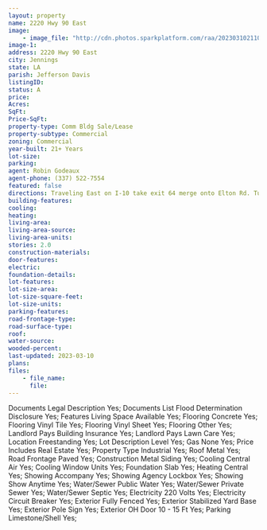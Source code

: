 ```yaml
---
layout: property
name: 2220 Hwy 90 East 
image:
    - image_file: "http://cdn.photos.sparkplatform.com/raa/20230310211054552332000000.jpg"
image-1:
address: 2220 Hwy 90 East 
city: Jennings
state: LA
parish: Jefferson Davis
listingID: 
status: A
price: 
Acres: 
SqFt: 
Price-SqFt: 
property-type: Comm Bldg Sale/Lease
property-subtype: Commercial
zoning: Commercial
year-built: 21+ Years
lot-size: 
parking: 
agent: Robin Godeaux
agent-phone: (337) 522-7554
featured: false
directions: Traveling East on I-10 take exit 64 merge onto Elton Rd. Turn left onto W Division St. Continue onto S Main St. Turn right onto E Railroad Avenue and destination on the left.
building-features: 
cooling: 
heating: 
living-area: 
living-area-source: 
living-area-units: 
stories: 2.0
construction-materials: 
door-features: 
electric: 
foundation-details: 
lot-features: 
lot-size-area: 
lot-size-square-feet: 
lot-size-units: 
parking-features: 
road-frontage-type: 
road-surface-type: 
roof: 
water-source: 
wooded-percent: 
last-updated: 2023-03-10
plans: 
files:
    - file_name:
      file:
---
```

Documents	Legal Description	Yes;
Documents List	Flood Determination Disclosure	Yes;
Features	Living Space Available	Yes;
Flooring	Concrete	Yes;
Flooring	Vinyl Tile	Yes;
Flooring	Vinyl Sheet	Yes;
Flooring	Other	Yes;
Landlord Pays	Building Insurance	Yes;
Landlord Pays	Lawn Care	Yes;
Location	Freestanding	Yes;
Lot Description	Level	Yes;
Gas	None	Yes;
Price Includes	Real Estate	Yes;
Property Type	Industrial	Yes;
Roof	Metal	Yes;
Road Frontage	Paved	Yes;
Construction	Metal Siding	Yes;
Cooling	Central Air	Yes;
Cooling	Window Units	Yes;
Foundation	Slab	Yes;
Heating	Central	Yes;
Showing	Accompany	Yes;
Showing	Agency Lockbox	Yes;
Showing	Show Anytime	Yes;
Water/Sewer	Public Water	Yes;
Water/Sewer	Private Sewer	Yes;
Water/Sewer	Septic	Yes;
Electricity	220 Volts	Yes;
Electricity	Circuit Breaker	Yes;
Exterior	Fully Fenced	Yes;
Exterior	Stabilized Yard Base	Yes;
Exterior	Pole Sign	Yes;
Exterior	OH Door 10 - 15 Ft	Yes;
Parking	Limestone/Shell	Yes;

